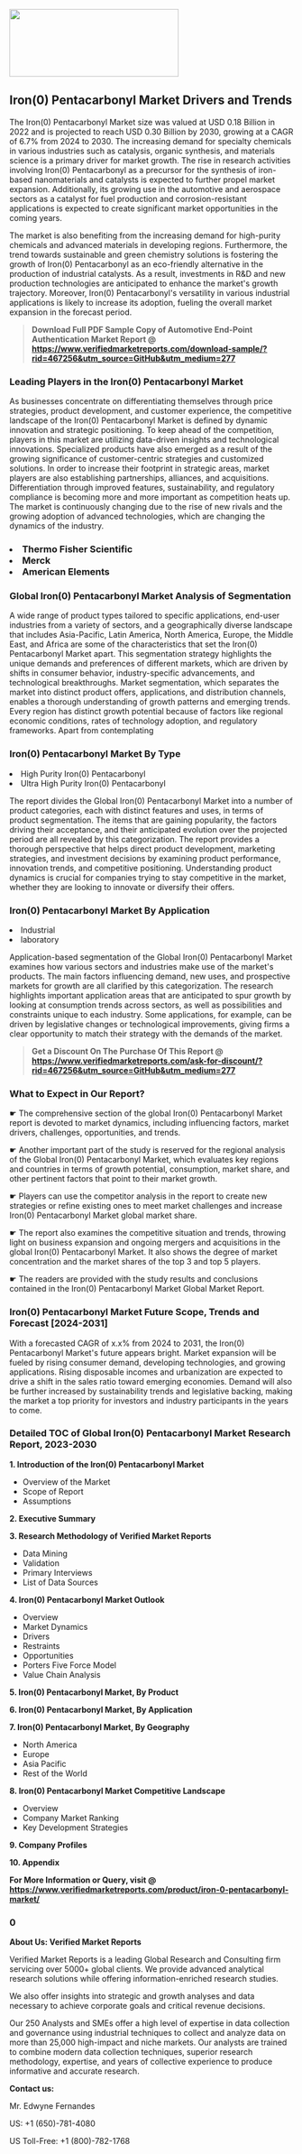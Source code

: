 <img src="https://100x100musica.es/wp-content/uploads/2024/12/Verified-Market-Reports-4-300x120.jpg" alt="" width="300" height="120" class="alignnone size-medium wp-image-100382" /><p><h2>Iron(0) Pentacarbonyl Market Drivers and Trends</h2><p>The Iron(0) Pentacarbonyl Market size was valued at USD 0.18 Billion in 2022 and is projected to reach USD 0.30 Billion by 2030, growing at a CAGR of 6.7% from 2024 to 2030. The increasing demand for specialty chemicals in various industries such as catalysis, organic synthesis, and materials science is a primary driver for market growth. The rise in research activities involving Iron(0) Pentacarbonyl as a precursor for the synthesis of iron-based nanomaterials and catalysts is expected to further propel market expansion. Additionally, its growing use in the automotive and aerospace sectors as a catalyst for fuel production and corrosion-resistant applications is expected to create significant market opportunities in the coming years.</p><p>The market is also benefiting from the increasing demand for high-purity chemicals and advanced materials in developing regions. Furthermore, the trend towards sustainable and green chemistry solutions is fostering the growth of Iron(0) Pentacarbonyl as an eco-friendly alternative in the production of industrial catalysts. As a result, investments in R&D and new production technologies are anticipated to enhance the market's growth trajectory. Moreover, Iron(0) Pentacarbonyl's versatility in various industrial applications is likely to increase its adoption, fueling the overall market expansion in the forecast period.</p></p><blockquote id="" class=""><strong>Download Full PDF Sample Copy of Automotive End-Point Authentication Market Report @ <a href="https://www.verifiedmarketreports.com/download-sample/?rid=467256&utm_source=GitHub&utm_medium=277" target="_blank">https://www.verifiedmarketreports.com/download-sample/?rid=467256&utm_source=GitHub&utm_medium=277</a></strong></blockquote><h3 id="" class="">Leading Players in the&nbsp;Iron(0) Pentacarbonyl Market</h3><p>As businesses concentrate on differentiating themselves through price strategies, product development, and customer experience, the competitive landscape of the Iron(0) Pentacarbonyl Market is defined by dynamic innovation and strategic positioning. To keep ahead of the competition, players in this market are utilizing data-driven insights and technological innovations. Specialized products have also emerged as a result of the growing significance of customer-centric strategies and customized solutions. In order to increase their footprint in strategic areas, market players are also establishing partnerships, alliances, and acquisitions. Differentiation through improved features, sustainability, and regulatory compliance is becoming more and more important as competition heats up. The market is continuously changing due to the rise of new rivals and the growing adoption of advanced technologies, which are changing the dynamics of the industry.</p><h3 class=""></Li><Li>Thermo Fisher Scientific</Li><Li> Merck</Li><Li> American Elements</h3><h3 id="" class="">Global&nbsp;Iron(0) Pentacarbonyl Market Analysis of Segmentation</h3><p id="" class="">A wide range of product types tailored to specific applications, end-user industries from a variety of sectors, and a geographically diverse landscape that includes Asia-Pacific, Latin America, North America, Europe, the Middle East, and Africa are some of the characteristics that set the Iron(0) Pentacarbonyl Market apart. This segmentation strategy highlights the unique demands and preferences of different markets, which are driven by shifts in consumer behavior, industry-specific advancements, and technological breakthroughs. Market segmentation, which separates the market into distinct product offers, applications, and distribution channels, enables a thorough understanding of growth patterns and emerging trends. Every region has distinct growth potential because of factors like regional economic conditions, rates of technology adoption, and regulatory frameworks. Apart from contemplating</p><h3 id="" class="">Iron(0) Pentacarbonyl Market&nbsp;By Type</h3><p></Li><Li>High Purity Iron(0) Pentacarbonyl</Li><Li> Ultra High Purity Iron(0) Pentacarbonyl</p><div class="article-main__content" data-test-id="publishing-text-block"><p>The report divides the Global Iron(0) Pentacarbonyl Market into a number of product categories, each with distinct features and uses, in terms of product segmentation. The items that are gaining popularity, the factors driving their acceptance, and their anticipated evolution over the projected period are all revealed by this categorization. The report provides a thorough perspective that helps direct product development, marketing strategies, and investment decisions by examining product performance, innovation trends, and competitive positioning. Understanding product dynamics is crucial for companies trying to stay competitive in the market, whether they are looking to innovate or diversify their offers.</p></div><h3 id="" class="">Iron(0) Pentacarbonyl Market&nbsp;By Application</h3><p class=""></Li><Li>Industrial</Li><Li> laboratory</p><div class="article-main__content" data-test-id="publishing-text-block"><p>Application-based segmentation of the Global Iron(0) Pentacarbonyl Market examines how various sectors and industries make use of the market's products. The main factors influencing demand, new uses, and prospective markets for growth are all clarified by this categorization. The research highlights important application areas that are anticipated to spur growth by looking at consumption trends across sectors, as well as possibilities and constraints unique to each industry. Some applications, for example, can be driven by legislative changes or technological improvements, giving firms a clear opportunity to match their strategy with the demands of the market.</p></div><blockquote id="" class=""><strong>Get a Discount On The Purchase Of This Report @ <a href="https://www.verifiedmarketreports.com/ask-for-discount/?rid=467256&utm_source=GitHub&utm_medium=277" target="_blank">https://www.verifiedmarketreports.com/ask-for-discount/?rid=467256&utm_source=GitHub&utm_medium=277</a></strong></blockquote><div class="article-main__content" data-test-id="publishing-text-block"><h3><span class="">What to Expect in Our Report?</span></h3></div><div class="article-main__content" data-test-id="publishing-text-block"><p><span class="">☛ The comprehensive section of the global Iron(0) Pentacarbonyl Market report is devoted to market dynamics, including influencing factors, market drivers, challenges, opportunities, and trends.</span></p></div><div class="article-main__content" data-test-id="publishing-text-block"><p><span class="">☛ Another important part of the study is reserved for the regional analysis of the Global Iron(0) Pentacarbonyl Market, which evaluates key regions and countries in terms of growth potential, consumption, market share, and other pertinent factors that point to their market growth.</span></p></div><div class="article-main__content" data-test-id="publishing-text-block"><p><span class="">☛ Players can use the competitor analysis in the report to create new strategies or refine existing ones to meet market challenges and increase Iron(0) Pentacarbonyl Market global market share.</span></p></div><div class="article-main__content" data-test-id="publishing-text-block"><p><span class="">☛ The report also examines the competitive situation and trends, throwing light on business expansion and ongoing mergers and acquisitions in the global Iron(0) Pentacarbonyl Market. It also shows the degree of market concentration and the market shares of the top 3 and top 5 players.</span></p></div><div class="article-main__content" data-test-id="publishing-text-block"><p><span class="">☛ The readers are provided with the study results and conclusions contained in the Iron(0) Pentacarbonyl Market Global Market Report.</span></p></div><div class="article-main__content" data-test-id="publishing-text-block"><h3><span class="">Iron(0) Pentacarbonyl Market Future Scope, Trends and Forecast [2024-2031]</span></h3></div><div class="article-main__content" data-test-id="publishing-text-block"><p><span class="">With a forecasted CAGR of x.x% from 2024 to 2031, the Iron(0) Pentacarbonyl Market's future appears bright. Market expansion will be fueled by rising consumer demand, developing technologies, and growing applications. Rising disposable incomes and urbanization are expected to drive a shift in the sales ratio toward emerging economies. Demand will also be further increased by sustainability trends and legislative backing, making the market a top priority for investors and industry participants in the years to come. <br /> </span></p></div><h3 id="" class="">Detailed TOC of Global Iron(0) Pentacarbonyl Market Research Report, 2023-2030</h3><p id="" class=""><strong>1. Introduction of the Iron(0) Pentacarbonyl Market</strong></p><ul><li>Overview of the Market</li><li>Scope of Report</li><li>Assumptions</li></ul><p id="" class=""><strong>2. Executive Summary</strong></p><p id="" class=""><strong>3. Research Methodology of Verified Market Reports</strong></p><ul><li>Data Mining</li><li>Validation</li><li>Primary Interviews</li><li>List of Data Sources</li></ul><p id="" class=""><strong>4. Iron(0) Pentacarbonyl Market Outlook</strong></p><ul><li>Overview</li><li>Market Dynamics</li><li>Drivers</li><li>Restraints</li><li>Opportunities</li><li>Porters Five Force Model</li><li>Value Chain Analysis</li></ul><p id="" class=""><strong>5. Iron(0) Pentacarbonyl Market, By Product</strong></p><p id="" class=""><strong>6. Iron(0) Pentacarbonyl Market, By Application</strong></p><p id="" class=""><strong>7. Iron(0) Pentacarbonyl Market, By Geography</strong></p><ul><li>North America</li><li>Europe</li><li>Asia Pacific</li><li>Rest of the World</li></ul><p id="" class=""><strong>8. Iron(0) Pentacarbonyl Market Competitive Landscape</strong></p><ul><li>Overview</li><li>Company Market Ranking</li><li>Key Development Strategies</li></ul><p id="" class=""><strong>9. Company Profiles</strong></p><p id="" class=""><strong>10. Appendix</strong></p><p><strong>For More Information or Query, visit&nbsp;@ <a href="https://www.verifiedmarketreports.com/product/iron-0-pentacarbonyl-market/" target="_blank">https://www.verifiedmarketreports.com/product/iron-0-pentacarbonyl-market/</a></strong></p><h3 id="" class="">0</h3><p id="" class=""><strong>About Us: Verified Market Reports</strong></p><p id="" class="">Verified Market Reports is a leading Global Research and Consulting firm servicing over 5000+ global clients. We provide advanced analytical research solutions while offering information-enriched research studies.</p><p id="" class="">We also offer insights into strategic and growth analyses and data necessary to achieve corporate goals and critical revenue decisions.</p><p id="" class="">Our 250 Analysts and SMEs offer a high level of expertise in data collection and governance using industrial techniques to collect and analyze data on more than 25,000 high-impact and niche markets. Our analysts are trained to combine modern data collection techniques, superior research methodology, expertise, and years of collective experience to produce informative and accurate research.</p><p id="" class=""><strong>Contact us:</strong></p><p id="" class="">Mr. Edwyne Fernandes</p><p id="" class="">US: +1 (650)-781-4080</p><p id="" class="">US Toll-Free: +1 (800)-782-1768</p>
